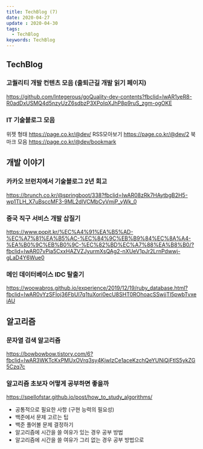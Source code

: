 ```yaml
---
title: TechBlog (7)
date: 2020-04-27
update : 2020-04-30
tags:
  - TechBlog
keywords: TechBlog
---
```



## TechBlog

### 고퀄리티 개발 컨텐츠 모음 (출퇴근길 개발 읽기 페이지)
https://github.com/Integerous/goQuality-dev-contents?fbclid=IwAR1yeR8-R0adDxUSMQ4d5nzyUzZ6sdbzP3XPoIqXJhP8p9ruS_zgm-ogOKE

### IT 기술블로그 모음
위젯 형태 https://page.co.kr/@dev/
RSS모아보기 https://page.co.kr/@dev/2
북마크 모음 https://page.co.kr/@dev/bookmark



## 개발 이야기

### 카카오 브런치에서 기술블로그 2년 회고
https://brunch.co.kr/@springboot/338?fbclid=IwAR08zRk7HAytbgB2H5-wp1TLH_X7uBsccMF3-9ML2dlVCMbCyVmjP_yWk_0

### 중국 직구 서비스 개발 삽질기
https://www.popit.kr/%EC%A4%91%EA%B5%AD-%EC%A7%81%EA%B5%AC-%EC%84%9C%EB%B9%84%EC%8A%A4-%EA%B0%9C%EB%B0%9C-%EC%82%BD%EC%A7%88%EA%B8%B0/?fbclid=IwAR07vPia5CxxHAZVZJyurmXsQAg2-nXUeV1pJr2LrnPdwwj-gLaD4Y6Wue0

### 메인 데이터베이스 IDC 탈출기
https://woowabros.github.io/experience/2019/12/19/ruby_database.html?fbclid=IwAR0vYzSFIoj36FbUl7q1tuXori0ecU8SHT0ROhoacSSwjjTl5pwbTvxeiAU



## 알고리즘

### 문자열 검색 알고리즘
https://bowbowbow.tistory.com/6?fbclid=IwAR3WKTcKxPMUxOVrq3sy4KjwIzCe1aceKzchQeYUNiQjFtlS5ykZG5Czq7c

### 알고리즘 초보자 어떻게 공부하면 좋을까
https://spellofstar.github.io/post/how_to_study_algorithms/

- 공통적으로 필요한 사항 (구현 능력의 필요성)
- 백준에서 문제 고르는 팁
- 백준 풀어볼 문제 결정하기
- 알고리즘에 시간을 쓸 여유가 있는 경우 공부 방법
- 알고리즘에 시간을 쓸 여유가 그리 없는 경우 공부 방법으로